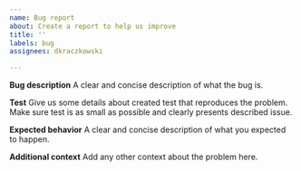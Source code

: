 ```yaml
---
name: Bug report
about: Create a report to help us improve
title: ''
labels: bug
assignees: dkraczkowski

---
```


**Bug description**
A clear and concise description of what the bug is.

**Test**
Give us some details about created test that reproduces the problem. Make sure test is as small as possible and clearly presents described issue. 

**Expected behavior**
A clear and concise description of what you expected to happen.

**Additional context**
Add any other context about the problem here.
